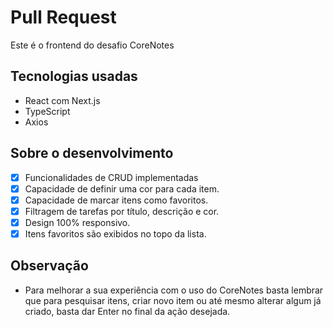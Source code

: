 # Pull Request

Este é o frontend do desafio CoreNotes

## Tecnologias usadas

- React com Next.js
- TypeScript
- Axios

## Sobre o desenvolvimento

- [x] Funcionalidades de CRUD implementadas
- [x] Capacidade de definir uma cor para cada item.
- [x] Capacidade de marcar itens como favoritos.
- [x] Filtragem de tarefas por título, descrição e cor.
- [x] Design 100% responsivo.
- [x] Itens favoritos são exibidos no topo da lista.

## Observação

- Para melhorar a sua experiência com o uso do CoreNotes basta lembrar que para pesquisar itens, criar novo item ou até mesmo alterar algum já criado, basta dar Enter no final da ação desejada.
